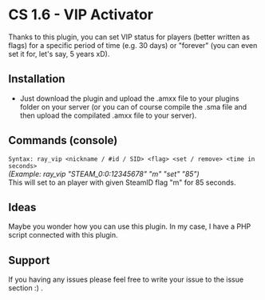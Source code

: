 # CS 1.6 - VIP Activator
Thanks to this plugin, you can set VIP status for players (better written as flags) for a specific period of time (e.g. 30 days) or "forever" (you can even set it for, let's say, 5 years xD).

## Installation
- Just download the plugin and upload the .amxx file to your plugins folder on your server (or you can of course compile the .sma file and then upload the compilated .amxx file to your server).

## Commands (console)
`Syntax: ray_vip <nickname / #id / SID> <flag> <set / remove> <time in seconds>`<br>
*(Example: ray_vip "STEAM_0:0:12345678" "m" "set" "85")*<br>
This will set to an player with given SteamID flag "m" for 85 seconds.

## Ideas
Maybe you wonder how you can use this plugin. In my case, I have a PHP script connected with this plugin.

## Support
If you having any issues please feel free to write your issue to the issue section :) .
